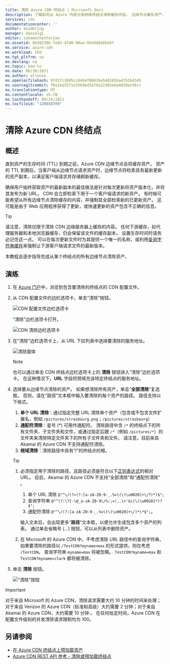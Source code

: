 ```yaml
---
title: 清除 Azure CDN 终结点 | Microsoft Docs
description: 了解如何从 Azure 内容分发网络终结点清除缓存内容。 边缘节点缓存资产，直到其生存时间到期。
services: cdn
documentationcenter: ''
author: asudbring
manager: danielgi
editor: sohamnchatterjee
ms.assetid: 0b50230b-fe82-4740-90aa-95d4dde8bd4f
ms.service: azure-cdn
ms.workload: tbd
ms.tgt_pltfrm: na
ms.devlang: na
ms.topic: how-to
ms.date: 06/30/2021
ms.author: allensu
ms.openlocfilehash: 97d1fc2605cc649af0603be540165ba47b3b4345
ms.sourcegitcommit: f6e2ea5571e35b9ed3a79a22485eba4d20ae36cc
ms.translationtype: HT
ms.contentlocale: zh-CN
ms.lasthandoff: 09/24/2021
ms.locfileid: "128658709"
---
```

# <a name="purge-an-azure-cdn-endpoint"></a>清除 Azure CDN 终结点
## <a name="overview"></a>概述
直到资产的生存时间 (TTL) 到期之前，Azure CDN 边缘节点会将缓存资产。  资产的 TTL 到期后，当客户端从边缘节点请求资产时，边缘节点将检索具有最新更新的资产副本，以满足客户端请求并存储刷新缓存。

确保用户始终获取资产的最新副本的最佳做法是针对每次更新将资产版本化，并将其发布为新 URL。  CDN 会立即检索下用于一个客户端请求的新资产。  有时候可能希望从所有边缘节点清除缓存的内容，并强制其全部检索新的已更新资产。  这可能是由于 Web 应用程序获得了更新，或快速更新的资产包含不正确的信息。

> [!TIP]
> 请注意，清除仅限于清除 CDN 边缘服务器上缓存的内容。  任何下游缓存，如代理服务器和本地浏览器缓存，仍会保留该文件的缓存副本。  设置生存时间时请务必记住这一点。  可以在每次更新文件时为其提供一个唯一的名称，或利用[查询字符串缓存](cdn-query-string.md)来强制让下游客户端请求文件的最新版本。  
> 
> 

本教程会逐步指导完成从某个终结点的所有边缘节点清除资产。

## <a name="walkthrough"></a>演练
1. 在 [Azure 门户](https://portal.azure.com)中，浏览到包含要清除的终结点的 CDN 配置文件。
2. 从 CDN 配置文件的边栏选项卡，单击“清除”按钮。
   
    ![CDN 配置文件边栏选项卡](./media/cdn-purge-endpoint/cdn-profile-blade.png)
   
    “清除”边栏选项卡打开。
   
    ![CDN 清除边栏选项卡](./media/cdn-purge-endpoint/cdn-purge-blade.png)
3. 在“清除”边栏选项卡上，从 URL 下拉列表中选择要清除的服务地址。
   
    ![清除窗体](./media/cdn-purge-endpoint/cdn-purge-form.png)
   
   > [!NOTE]
   > 也可以通过单击 CDN 终结点边栏选项卡上的 **清除** 按钮进入“清除”边栏选项卡。  在这种情况下，**URL** 字段将预填充该特定终结点的服务地址。
   > 
   > 
4. 选择要从边缘节点清除的资产。  如果想清除所有资产，单击“**全部清除**”复选框。  否则，请在“路径”文本框中输入要清除的每个资产的路径。 路径支持以下格式。
    1. **单个 URL 清除**：通过指定完整 URL 清除单个资产（包含或不包含文件扩展名，例如 `/pictures/strasbourg.png`；`/pictures/strasbourg`）
    2. **通配符清除**：星号 (\*) 可用作通配符。 清除路径中含 `/*` 的终结点下的所有文件夹、子文件夹和文件，或通过指定后跟 `/*`（例如 `/pictures/*`）的文件夹来清除特定文件夹下的所有子文件夹和文件。  请注意，目前来自 Akamai 的 Azure CDN 不支持通配符清除。 
    3. **根域清除**：清除路径中具有“/”的终结点的根。
   
   > [!TIP]
   > 1. 必须指定用于清除的路径，且路径必须是符合以下[正则表达式](/dotnet/standard/base-types/regular-expression-language-quick-reference)的相对 URL。 目前，Akamai 的 Azure CDN 不支持“全部清除”和“通配符清除”  。
   >
   >    1. 单个 URL 清除 `@"^\/(?>(?:[a-zA-Z0-9-_.%=\(\)\u0020]+\/?)*)$";`  
   >    1. 查询字符串 `@"^(?:\?[-\@_a-zA-Z0-9\/%:;=!,.\+'&\(\)\u0020]*)?$";`  
   >    1. 通配符清除 `@"^\/(?:[a-zA-Z0-9-_.%=\(\)\u0020]+\/)*\*$";`。 
   > 
   >    输入文本后，会出现更多“**路径**”文本框，以便允许生成包含多个资产的列表。  通过单击省略号 (...) 按钮，可以从列表中删除资产。
   > 
   > 1. 在 Microsoft 的 Azure CDN 中，不考虑清除 URL 路径中的查询字符串。 如果要清除的路径以 `/TestCDN?myname=max` 的形式提供，则仅考虑 `/TestCDN`。 查询字符串 `myname=max` 将被忽略。 `TestCDN?myname=max` 和 `TestCDN?myname=clark` 都将被清除。

5. 单击 **清除** 按钮。
   
    ![“清除”按钮](./media/cdn-purge-endpoint/cdn-purge-button.png)

> [!IMPORTANT]
> 对于来自 Microsoft 的 Azure CDN，清除请求需要大约 10 分钟的时间来处理；对于来自 Verizon 的 Azure CDN（标准和高级）大约需要 2 分钟；对于来自 Akamai 的 Azure CDN，大约需要 10 分钟  。  在任何给定时间，Azure CDN 在配置文件级别的并发清除请求限制均为 100。 
> 
> 

## <a name="see-also"></a>另请参阅
* [在 Azure CDN 终结点上预加载资产](cdn-preload-endpoint.md)
* [Azure CDN REST API 参考 - 清除或预加载终结点](/rest/api/cdn/endpoints)

